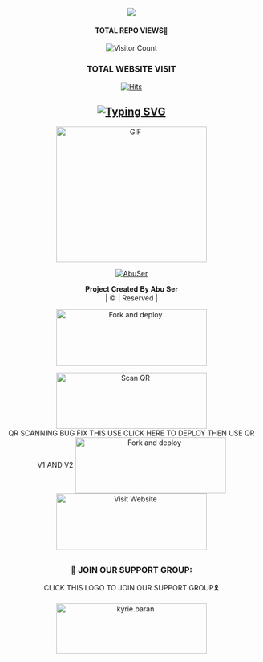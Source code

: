 <div align="center">
<div align="center">
  <p align="center">
<img src=https://i.ibb.co/nPSmv7d/dd75acba3c0361cca99b05b1e5b6d5c6.png>
</p>
 </a>
</p>


#### TOTAL REPO VIEWS📍
![Visitor Count](https://profile-counter.glitch.me/terror-boy/count.svg)
  
### TOTAL WEBSITE VISIT
  [![Hits](https://hits.seeyoufarm.com/api/count/incr/badge.svg?url=https%3A%2F%2Fwhitedevil-bot.yolasite.com&count_bg=%2379C83D&title_bg=%23030303&icon=webauthn.svg&icon_color=%23FFFAFA&title=WEBSITE+VISITORS&edge_flat=false)](https://abuser1.yolasite.com)


## [![Typing SVG](https://readme-typing-svg.herokuapp.com?font=Rockstar-ExtraBold&color=F33A6A&lines=𝐖𝐄𝐋𝐂𝐎𝐌𝐄+𝐓𝐎+𝐀𝐁𝐔+𝐒𝐄𝐑+𝐖𝐀+𝐁𝐎𝐓+𝐑𝐄𝐏𝐎.;𝘾𝙍𝙀𝘼𝙏𝙀𝘿+𝘽𝙔+𝐀𝐁𝐔+𝘼𝙉𝘿+𝐉𝐀𝐒𝐈𝐋;𝙏𝙃𝙄𝙎+𝙄𝙎+𝘼+𝘽𝙂𝙈+𝙎𝙏𝙄𝘾𝙆𝙀𝙍+𝘽𝙊𝙏;𝙒𝙄𝙏𝙃+𝙈𝙊𝙍𝙀+𝙁𝙀𝘼𝙏𝙐𝙍𝙀𝙎;𝙏𝙃𝘼𝙉𝙆𝙎+𝙁𝙊𝙍+𝙑𝙄𝙎𝙄𝙏𝙄𝙉𝙂+𝙊𝙐𝙍+𝙂𝙄𝙏)](https://git.io/typing-svg)

 </a>
</p>
<div align="center">
  <p align="center">
<img src="https://www.linkpicture.com/q/rafi.png?cid=790b7611a48d56eec88e20cfedb2c8be6e08c0fde3f8fe72&rid=giphy.gif&ct=g.gif" alt="GIF" width="300" height="270"/>
</p>

  <p align="center">
<a href="#"><img title="AbuSer" src="https://img.shields.io/badge/JASIL-ABU_SER-green?colorA=%23ff0000&colorB=%23017e40&style=for-the-badge"></a>
</p>
</div>
<p align="center">
𝐏𝐫𝐨𝐣𝐞𝐜𝐭 𝐂𝐫𝐞𝐚𝐭𝐞𝐝 𝐁𝐲 𝐀𝐛𝐮 𝐒𝐞𝐫
    <br>
       | © |
        Reserved |
    <br> 
</p>


<a href="https://github.com/asifsial780/Abu_ser/fork"><img align="center" src="https://i.imgur.com/vUIRd80.png" alt="Fork and deploy" height="112" width="300" /></a>
<br>
<div>
<a href="https://replit.com/@Afx-Abu/ABU-SER-QR?v=1"><img align="center" src="https://i.imgur.com/SYoMXG2.png" alt="Scan QR" height="112" width="300" /></a>
<br>
         QR SCANNING BUG FIX THIS USE
       CLICK HERE TO DEPLOY THEN USE QR V1 AND V2
<a href="https://jasils-website.yolasite.com/"><img align="center" src="https://i.imgur.com/eb2xb9u.png" alt="Fork and deploy" height="112" width="300" /></a>
   <br>
<div>
<a href="https://abuser1.yolasite.com/"><img src="/language/web.png" alt="Visit Website" height="112" width="300" border="0"></a>

##
  <h3 align="center">📢 JOIN OUR SUPPORT GROUP:</h3>
<p align="center">
CLICK THIS LOGO TO JOIN OUR SUPPORT GROUP🎗️
    <br>
<br>
  <a href="https://chat.whatsapp.com/Bq0eHs3UpGJ2BKIHOmy7mk" target="blank"><img align="center" src="https://i.imgur.com/M9ThzcR.png" alt="kyrie.baran" height="100" width="300" /></a>
</p> 
